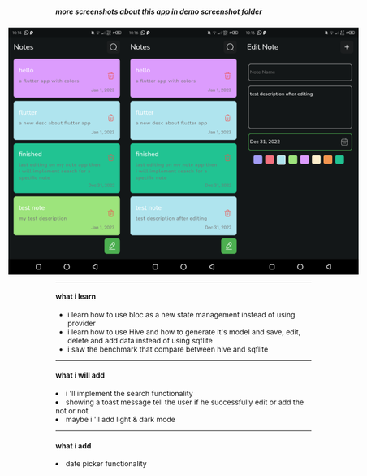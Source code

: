 ##### more screenshots about this app in demo screenshot folder

<div style="display:flex; justify-content: center; align-items: center">
  <img src='demo%20screenshots/before%20editing.png' width='230'/>
  <img src='demo%20screenshots/after%20editing.png' width='230'/>
  <img src='demo%20screenshots/Screenshot_20230101-221520.png' width='230'/>
</div>

<hr/>
<h4>what i learn</h4>

<ul>
  <li>i learn how to use bloc as a new state management instead of using provider</li>
  <li>i learn how to use Hive and how to generate it's model and save, edit, delete and add data instead of using sqflite</li>
  <li>i saw the benchmark that compare between hive and sqflite</li>
</ul>

<hr/>
<h4>what i will add</h4>
<li>i 'll implement the search functionality</li>
<li>showing a toast message tell the user if he successfully edit or add the not or not</li>
<li>maybe i 'll add light & dark mode</li>

<hr/>
<h4>what i add</h4>
<li>date picker functionality</li>
